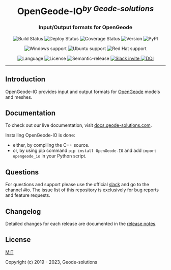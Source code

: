 <h1 align="center">OpenGeode-IO<sup><i>by Geode-solutions</i></sup></h1>
<h3 align="center">Input/Output formats for OpenGeode</h3>

<p align="center">
  <img src="https://github.com/Geode-solutions/OpenGeode-IO/workflows/CI/badge.svg" alt="Build Status">
  <img src="https://github.com/Geode-solutions/OpenGeode-IO/workflows/CD/badge.svg" alt="Deploy Status">
  <img src="https://codecov.io/gh/Geode-solutions/OpenGeode-IO/branch/master/graph/badge.svg" alt="Coverage Status">
  <img src="https://img.shields.io/github/release/Geode-solutions/OpenGeode-IO.svg" alt="Version">
  <img src="https://img.shields.io/pypi/v/opengeode-io" alt="PyPI" >
</p>

<p align="center">
  <img src="https://img.shields.io/static/v1?label=Windows&logo=windows&logoColor=white&message=support&color=success" alt="Windows support">
  <img src="https://img.shields.io/static/v1?label=Ubuntu&logo=Ubuntu&logoColor=white&message=support&color=success" alt="Ubuntu support">
  <img src="https://img.shields.io/static/v1?label=Red%20Hat&logo=Red-Hat&logoColor=white&message=support&color=success" alt="Red Hat support">
</p>

<p align="center">
  <img src="https://img.shields.io/badge/C%2B%2B-11-blue.svg" alt="Language">
  <img src="https://img.shields.io/badge/license-MIT-blue.svg" alt="License">
  <img src="https://img.shields.io/badge/%20%20%F0%9F%93%A6%F0%9F%9A%80-semantic--release-e10079.svg" alt="Semantic-release">
  <a href="https://slackin-opengeode.herokuapp.com">
    <img src="https://slackin-opengeode.herokuapp.com/badge.svg" alt="Slack invite">
  </a>
  <a href="https://doi.org/10.5281/zenodo.3610370">
    <img src="https://zenodo.org/badge/DOI/10.5281/zenodo.3610370.svg" alt="DOI">
  </a>
</p>

---
## Introduction
OpenGeode-IO provides input and output formats for [OpenGeode] models and meshes.

[OpenGeode]: https://github.com/Geode-solutions/OpenGeode


## Documentation
To check out our live documentation, visit [docs.geode-solutions.com](https://docs.geode-solutions.com).

Installing OpenGeode-IO is done:
 * either, by compiling the C++ source.
 * or, by using pip command ```pip install OpenGeode-IO``` and add ```import opengeode_io``` in your Python script.


## Questions
For questions and support please use the official [slack](https://slackin-opengeode.herokuapp.com) and go to the channel #io. The issue list of this repository is exclusively for bug reports and feature requests. 


## Changelog
Detailed changes for each release are documented in the [release notes](https://github.com/Geode-solutions/OpenGeode-IO/releases).


## License
[MIT](https://opensource.org/licenses/MIT)

Copyright (c) 2019 - 2023, Geode-solutions